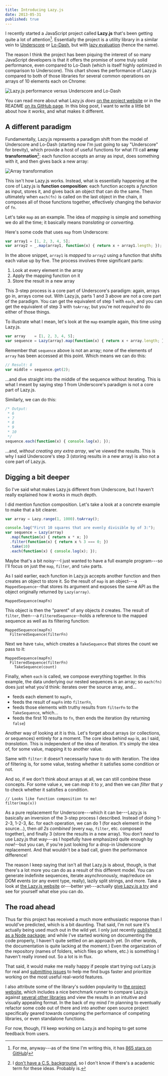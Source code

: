 ```yaml
---
title: Introducing Lazy.js
date: 2013-05-31
published: true
---
```


I recently started a JavaScript project called **Lazy.js** that's been getting quite a lot of attention[^a-lot-of-attention]. Essentially the project is a utility library in a similar vein to [Underscore](http://underscorejs.org/) or [Lo-Dash](http://lodash.com/), but with [lazy evaluation](http://en.wikipedia.org/wiki/Lazy_evaluation) (hence the name).

The reason I think the project has been piquing the interest of so many JavaScript developers is that it offers the promise of some truly solid performance, even compared to Lo-Dash (which is itself highly optimized in comparison to Underscore). This chart shows the performance of Lazy.js compared to both of those libraries for several common operations on arrays of 10 elements each on Chrome:

![Lazy.js performance versus Underscore and Lo-Dash](/images/lazy-performance.png)

You can read more about what Lazy.js *does* [on the project website](http://dtao.github.io/lazy.js/) or in the README [on its GitHub page](https://github.com/dtao/lazy.js). In this blog post, I want to write a little bit about how it *works*, and what makes it different.

A different paradigm
--------------------

Fundamentally, Lazy.js represents a paradigm shift from the model of Underscore and Lo-Dash (starting now I'm just going to say "Underscore" for brevity), which provide a host of useful functions for what I'll call **array transformation**[^array-transformation]: each function accepts an array as input, does something with it, and then gives back a new array:

![Array transformation](/images/array-transformation.png)

This isn't how Lazy.js works. Instead, what is essentially happening at the core of Lazy.js is **function composition**: each function accepts a *function* as input, stores it, and gives back an object that can do the same. Then ultimately when `each(fn)` is called on the last object in the chain, it composes all of those functions together, effectively changing the behavior of `fn`.

Let's take `map` as an example. The idea of *mapping* is simple and something we do all the time; it basically means *translating* or *converting*.

Here's some code that uses `map` from Underscore:

```javascript
var array1 = [1, 2, 3, 4, 5];
var array2 = _.map(array1, function(x) { return x + array1.length; });
```

In the above snippet, `array1` is *mapped* to `array2` using a function that shifts each value up by five. The process involves three significant parts:

1. Look at every element in the array
2. Apply the mapping function on it
3. Store the result in a new array

This 3-step process is a core part of Underscore's paradigm: again, arrays go in, arrays come out. With Lazy.js, parts 1 and 3 above are not a core part of the paradigm. You can get the equivalent of step 1 with `each`, and you can get the equivalent of step 3 with `toArray`; but you're not *required* to do either of those things.

To illustrate what I mean, let's look at the `map` example again, this time using Lazy.js.

```javascript
var array    = [1, 2, 3, 4, 5];
var sequence = Lazy(array).map(function(x) { return x + array.length; });
```

Remember that `sequence` above is not an array; none of the elements of `array` has been accessed at this point. Which means we can do this:

```javascript
// Result: 8
var middle = sequence.get(2);
```

...and dive straight into the middle of the sequence without iterating. This is what I meant by saying step 1 from Underscore's paradigm is not a core part of Lazy.js.

Similarly, we can do this:

```javascript
/* Output:
 * 6
 * 7
 * 8
 * 9
 * 10
 */
sequence.each(function(x) { console.log(x); });
```

...and, *without creating any extra array*, we've viewed the results. This is why I said Underscore's step 3 (storing results in a new array) is also not a core part of Lazy.js.

Digging a bit deeper
--------------------

So I've said what makes Lazy.js different from Underscore, but I haven't really explained how it works in much depth.

I did mention function composition. Let's take a look at a concrete example to make that a bit clearer.

```javascript
var array = Lazy.range(1, 1000).toArray();

console.log("First 10 squares that are evenly divisible by of 3:");
var sequence = Lazy(array)
  .map(function(x) { return x * x; })
  .filter(function(x) { return x % 3 === 0; })
  .take(10)
  .each(function(x) { console.log(x); });
```

Maybe that's a bit noisy---I just wanted to have a full example program---so I'll focus on just the `map`, `filter`, and `take` parts.

As I said earlier, each function in Lazy.js accepts another function and then creates an object to store it. So the result of `map` is an object---a `MappedSequence`--that stores its argument and exposes the same API as the object originally returned by `Lazy(array)`.

    MappedSequence(mapFn)

This object is then the "parent" of any objects *it* creates. The result of `filter`, then---a `FilteredSequence`--holds a reference to the mapped sequence as well as its  filtering function:

    MappedSequence(mapFn)
      FilteredSequence(filterFn)

Next we have `take`, which creates a `TakeSequence` that stores the count we pass to it:

    MappedSequence(mapFn)
      FilteredSequence(filterFn)
        TakeSequence(count)

Finally, when `each` is called, we compose everything together. In this example, the data underlying our nested sequences is an array; so `each(fn)` does just what you'd think: iterates over the source array, and...

- feeds each element to `mapFn`,
- feeds the result of `mapFn` into `filterFn`,
- feeds those elements with truthy results from `filterFn` to the `TakeSequence`, which...
- feeds the first 10 results to `fn`, then ends the iteration (by returning `false`)

Another way of looking at it is this. Let's forget about arrays (or collections, or sequences) entirely for a moment. The core idea behind `map` is, as I said, *translation*. This is independent of the idea of iteration. It's simply the idea of, for some value, mapping it to another value.

Same with `filter`: it doesn't necessarily have to do with iteration. The idea of filtering is, for some value, testing whether it satisfies some condition or not.

And so, if we don't think about arrays at all, we can still combine these concepts. For some value *x*, we can *map* it to *y*, and then we can *filter* that *y* to check whether it satisfies a condition.

    // Looks like function composition to me!
    filter(map(x))

As a pure replacement for Underscore---which it can be---Lazy.js is basically an inversion of the 3-step process I described. Instead of doing 1-2-3, 1-2-3, &c. for each operation, we can do 1 (for each element in the source...), then *all 2s combined* (every `map`, `filter`, etc. composed together), and finally 3 (store the results in a new array). You don't *need* to use Lazy.js that way---as I hopefully have emphasized quite enough by now!--but you can, if you're just looking for a drop-in Underscore replacement. And that wouldn't be a bad call, given the performance difference!

The reason I keep saying that isn't all that Lazy.js is about, though, is that there's a lot more you can do as a result of this different model. You can generate indefinite sequences, iterate asynchronously, map/reduce on DOM events (or any event type, really), lazily split strings, and more. Take a look at [the Lazy.js website](http://dtao.github.io/lazy.js) or---better yet---actually [give Lazy.js a try](https://github.com/dtao/lazy.js) and see for yourself what else you can do.

The road ahead
--------------

Thus far this project has received a much more enthusiastic response than I would've predicted, which is a bit daunting. That said, I'm not sure it's actually being used much out in the wild yet. I only just recently [published it as a Node package](https://npmjs.org/package/lazy.js); and while I've started working on documenting the code properly, I haven't quite settled on an approach yet. (In other words, the documentation is quite lacking at the moment.) Even the organization of the repository (names of folders, which files go where, etc.) is something I haven't really ironed out. So a lot is in flux.

That said, it would make me really happy if people start trying out Lazy.js for real and [submitting issues](https://github.com/dtao/lazy.js/issues) to help me find bugs faster and prioritize working on the most useful real-world features.

I also attribute some of the library's sudden popularity to [the project website](http://dtao.github.io/lazy.js/), which includes a nice benchmark runner to compare Lazy.js against [several other libraries](http://dtao.github.io/lazy.js/comparisons.html) and view the results in an intuitive and visually appealing format. In the back of my mind I'm planning to eventually refactor some code out of there and into another open source project specifically geared towards comparing the performance of competing libraries, or even standalone functions.

For now, though, I'll keep working on Lazy.js and hoping to get some feedback from users.

[^a-lot-of-attention]: For me, anyway---as of the time I'm writing this, it has [865 stars on GitHub](https://github.com/dtao/lazy.js)!

[^array-transformation]: I [don't have a C.S. background](/posts/brushing-up-on-cs-part-1-algorithmic-complexity.html), so I don't know if there's a academic term for these ideas. Probably is.
